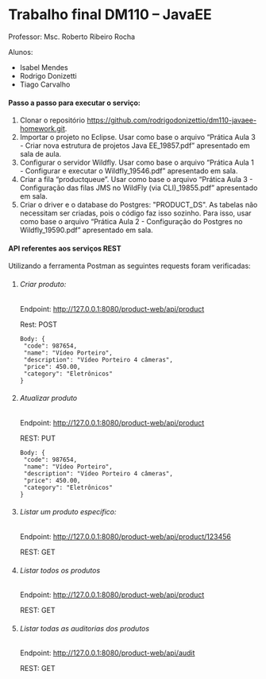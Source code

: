 # Trabalho final DM110 – JavaEE

Professor: Msc. Roberto Ribeiro Rocha

Alunos:

* Isabel Mendes
* Rodrigo Donizetti
* Tiago Carvalho

#### Passo a passo para executar o serviço:

1. Clonar o repositório https://github.com/rodrigodonizettio/dm110-javaee-homework.git.
2. Importar o projeto no Eclipse. Usar como base o arquivo “Prática Aula 3 - Criar nova estrutura de projetos Java EE_19857.pdf” apresentado em sala de aula.
3. Configurar o servidor Wildfly. Usar como base o arquivo “Prática Aula 1 - Configurar e executar o Wildfly_19546.pdf” apresentado em sala.
4. Criar a fila “productqueue”. Usar como base o arquivo “Prática Aula 3 - Configuração das filas JMS no WildFly (via CLI)_19855.pdf” apresentado em sala.
5. Criar o driver e o database do Postgres: "PRODUCT_DS". As tabelas não necessitam ser criadas, pois o código faz isso sozinho. Para isso, usar como base o arquivo “Prática Aula 2 - Configuração do Postgres no Wildfly_19590.pdf” apresentado em sala.



#### API referentes aos serviços REST

Utilizando a ferramenta Postman as seguintes requests foram verificadas:

1. ###### Criar produto:

   Endpoint: http://127.0.0.1:8080/product-web/api/product

   Rest: POST

   ```
   Body: {
   	"code": 987654,
   	"name": "Vídeo Porteiro",
   	"description": "Vídeo Porteiro 4 câmeras",
   	"price": 450.00,
   	"category": "Eletrônicos"
   }
   ```

   


2. ###### Atualizar produto

   Endpoint: http://127.0.0.1:8080/product-web/api/product

   REST: PUT

   ```
   Body: {
   	"code": 987654,
   	"name": "Vídeo Porteiro",
   	"description": "Vídeo Porteiro 4 câmeras",
   	"price": 450.00,
   	"category": "Eletrônicos"
   }
   ```

   


3. ###### Listar um produto específico:

   Endpoint: http://127.0.0.1:8080/product-web/api/product/123456

   REST: GET

4. ###### Listar todos os produtos

   Endpoint: http://127.0.0.1:8080/product-web/api/product

   REST: GET

5. ###### Listar todas as auditorias dos produtos

   Endpoint: http://127.0.0.1:8080/product-web/api/audit

   REST: GET